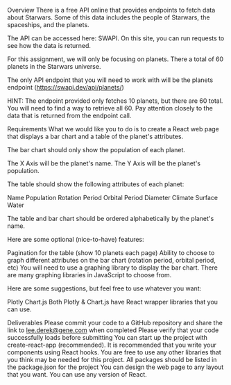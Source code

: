 Overview
There is a free API online that provides endpoints to fetch data about Starwars. Some of this data includes the people of Starwars, the spaceships, and the planets.

The API can be accessed here: SWAPI. On this site, you can run requests to see how the data is returned.

For this assignment, we will only be focusing on planets. There a total of 60 planets in the Starwars universe.

The only API endpoint that you will need to work with will be the planets endpoint (https://swapi.dev/api/planets/)

HINT: The endpoint provided only fetches 10 planets, but there are 60 total. You will need to find a way to retrieve all 60. Pay attention closely to the data that is returned from the endpoint call.

Requirements
What we would like you to do is to create a React web page that displays a bar chart and a table of the planet's attributes.

The bar chart should only show the population of each planet.

The X Axis will be the planet's name. The Y Axis will be the planet's population.

The table should show the following attributes of each planet:

Name
Population
Rotation Period
Orbital Period
Diameter
Climate
Surface Water

The table and bar chart should be ordered alphabetically by the planet's name.

Here are some optional (nice-to-have) features:

Pagination for the table (show 10 planets each page)
Ability to choose to graph different attributes on the bar chart (rotation period, orbital period, etc)
You will need to use a graphing library to display the bar chart. There are many graphing libraries in JavaScript to choose from.

Here are some suggestions, but feel free to use whatever you want:

Plotly
Chart.js
Both Plotly & Chart.js have React wrapper libraries that you can use.

Deliverables
Please commit your code to a GitHub repository and share the link to lee.derek@gene.com when completed
Please verify that your code successfully loads before submitting
You can start up the project with create-react-app (recommended).
It is recommended that you write your components using React hooks.
You are free to use any other libraries that you think may be needed for this project. All packages should be listed in the package.json for the project
You can design the web page to any layout that you want.
You can use any version of React.